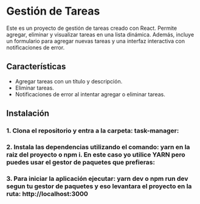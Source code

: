 # Gestión de Tareas

Este es un proyecto de gestión de tareas creado con React. Permite agregar, eliminar y visualizar tareas en una lista dinámica. Además, incluye un formulario para agregar nuevas tareas y una interfaz interactiva con notificaciones de error.

## Características

- Agregar tareas con un título y descripción.
- Eliminar tareas.
- Notificaciones de error al intentar agregar o eliminar tareas.

## Instalación

### 1. Clona el repositorio y entra a la carpeta: task-manager:
### 2. Instala las dependencias utilizando el comando: yarn en la raiz del proyecto o npm i. En este caso yo utilice YARN pero puedes usar el gestor de paquetes que prefieras:
### 3. Para iniciar la aplicación ejecutar: yarn dev o npm run dev segun tu gestor de paquetes y eso levantara el proyecto en la ruta: http://localhost:3000


